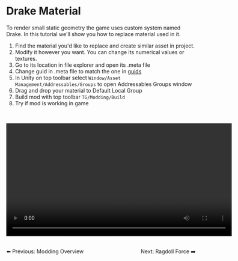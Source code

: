 # Drake Material
To render small static geometry the game uses custom system named Drake. In this tutorial we'll show you how to replace material used in it.

1. Find the material you'd like to replace and create similar asset in project.
2. Modify it however you want. You can change its numerical values or textures.
3. Go to its location in file explorer and open its .meta file
4. Change guid in .meta file to match the one in [guids](../Resources/guids.txt)
5. In Unity on top toolbar select `Window/Asset Management/Addressables/Groups` to open Addressables Groups window
6. Drag and drop your material to Default Local Group
7. Build mod with top toolbar `TG/Modding/Build`
8. Try if mod is working in game 


<br/>
<p align="center">
    <video src="../Resources/tut-ragdoll-force.mp4" controls width="600">
    Your browser does not support the video tag.
    </video>
</p>
<br/>

<div style="display: flex; justify-content: space-between; width: 100%;">
  <a href="../modding-overview.md" style="text-decoration: none;">⬅️ Previous: Modding Overview</a>
  <a href="ragdoll-force.md" style="text-decoration: none;">Next: Ragdoll Force ➡️</a>
</div>